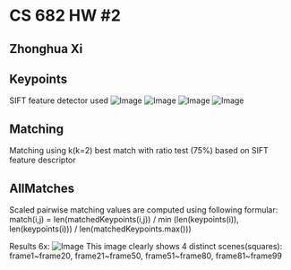 CS 682 HW #2
============

Zhonghua Xi
-----------

Keypoints
---------
SIFT feature detector used
![Image](/results/keypoints1?raw=true) ![Image](/results/keypoints2?raw=true)
![Image](/results/keypoints3?raw=true) ![Image](/results/keypoints4?raw=true)

Matching
--------
Matching using k(k=2) best match with ratio test (75%) based on SIFT feature descriptor

AllMatches
----------
Scaled pairwise matching values are computed using following formular:
match(i,j) = len(matchedKeypoints(i,j)) / min (len(keypoints(i)), len(keypoints(i))) / len(matchedKeypoints.max()))

Results 6x:
![Image](/results/allMatches6x.png?raw=true)
This image clearly shows 4 distinct scenes(squares):
frame1~frame20, frame21~frame50, frame51~frame80, frame81~frame99